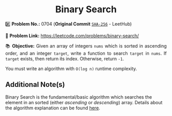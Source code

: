 <h1 align = "center">Binary Search</h1>

<div align = "justify">

  #️⃣ <b>Problem No.:</b> 0704 (**Original Commit** [`SHA-256`](https://github.com/ZenithClown/self-development/commit/bec5d37ed1ff7a74c24b3a8049db58757b41b863) - LeetHub)

  🔗 <b>Problem Link:</b> https://leetcode.com/problems/binary-search/

  📚 <b>Objective:</b> Given an array of integers `nums` which is sorted in ascending order, and an integer `target`, write a function to search `target` in `nums`. If `target` exists, then return its index. Otherwise, return `-1`.
  
  You must write an algorithm with `O(log n)` runtime complexity.

</div>

## Additional Note(s)

Binary Search is the fundamental/basic algorithm which searches the element in an sorted (either _ascending_ or _descending_) array. Details about the algorithm explanation can be found [here](https://www.youtube.com/watch?v=KsoUiNv1SZA&ab_channel=freeCodeCamp.org).
